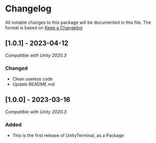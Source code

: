 # Changelog
All notable changes to this package will be documented in this file. The format is based on [Keep a Changelog](http://keepachangelog.com/en/1.0.0/)

## [1.0.1] - 2023-04-12
*Compatible with Unity 2020.3*
### Changed 
- Clean useless code  
- Update README.md  

## [1.0.0] - 2023-03-16
*Compatible with Unity 2020.3*
### Added
- This is the first release of UnityTerminal, as a Package
